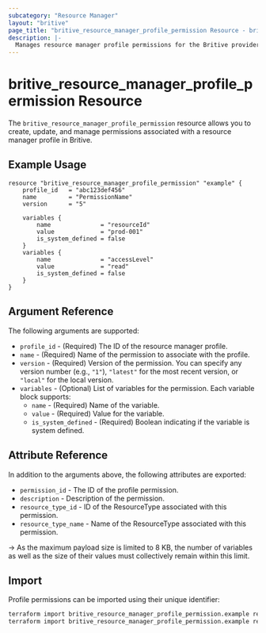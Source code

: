 ```yaml
---
subcategory: "Resource Manager"
layout: "britive"
page_title: "britive_resource_manager_profile_permission Resource - britive"
description: |-
  Manages resource manager profile permissions for the Britive provider.
---
```


# britive_resource_manager_profile_permission Resource

The `britive_resource_manager_profile_permission` resource allows you to create, update, and manage permissions associated with a resource manager profile in Britive.

## Example Usage

```hcl
resource "britive_resource_manager_profile_permission" "example" {
    profile_id   = "abc123def456"
    name         = "PermissionName"
    version      = "5"

    variables {
        name              = "resourceId"
        value             = "prod-001"
        is_system_defined = false
    }
    variables {
        name              = "accessLevel"
        value             = "read"
        is_system_defined = false
    }
}
```

## Argument Reference

The following arguments are supported:

* `profile_id` - (Required) The ID of the resource manager profile.
* `name` - (Required) Name of the permission to associate with the profile.
* `version` - (Required) Version of the permission. You can specify any version number (e.g., `"1"`), `"latest"` for the most recent version, or `"local"` for the local version.
* `variables` - (Optional) List of variables for the permission. Each variable block supports:
  * `name` - (Required) Name of the variable.
  * `value` - (Required) Value for the variable.
  * `is_system_defined` - (Required) Boolean indicating if the variable is system defined.

## Attribute Reference

In addition to the arguments above, the following attributes are exported:

* `permission_id` - The ID of the profile permission.
* `description` - Description of the permission.
* `resource_type_id` - ID of the ResourceType associated with this permission.
* `resource_type_name` - Name of the ResourceType associated with this permission.

-> As the maximum payload size is limited to 8 KB, the number of variables as well as the size of their values must collectively remain within this limit.

## Import

Profile permissions can be imported using their unique identifier:

```sh
terraform import britive_resource_manager_profile_permission.example resource-manager/profile/{{profile_id}}/permission/{{permission_id}}
terraform import britive_resource_manager_profile_permission.example resource-manager/profile/abc123def456/permission/xy123zjash7wg12w
```


